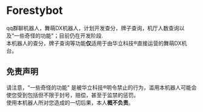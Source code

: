 # Forestybot
qq群聊机器人，舞萌DX机器人，计划开发查分，牌子查询，机厅人数查询以及"一些奇怪的功能"；目前仍在开发阶段.  
本机器人的查分，牌子查询等功能**仅**适用于由华立科技®直接运营的舞萌DX机台。

## 免责声明
请注意，"一些奇怪的功能" 是被华立科技®明令禁止的行为，滥用本机器人可能会使您受到包括但不限于封号，赔偿，甚至于监禁的惩罚。  
使用本机器人所对您造成的一切后果，本人**概不负责**。
